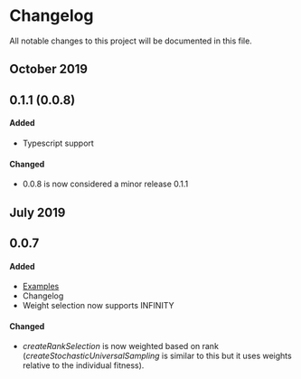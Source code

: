 # Changelog
All notable changes to this project will be documented in this file.

## October 2019
## 0.1.1 (0.0.8)
#### Added
- Typescript support
#### Changed
- 0.0.8 is now considered a minor release 0.1.1

## July 2019
## 0.0.7
#### Added
- [Examples](examples)
- Changelog
- Weight selection now supports INFINITY
#### Changed
- _createRankSelection_ is now weighted based on rank (_createStochasticUniversalSampling_ is similar to this but it uses weights relative to the individual fitness).